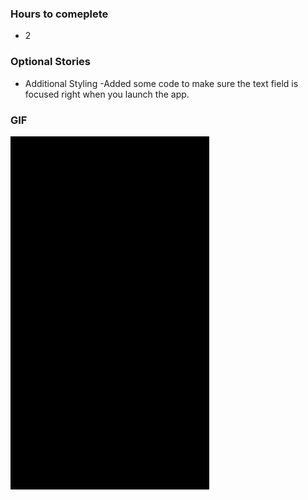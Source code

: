### Hours to comeplete
- 2

### Optional Stories
- Additional Styling 
-Added some code to make sure the text field is focused right when you launch the app. 

### GIF
![Tip Calculator](tipCalculator.gif)